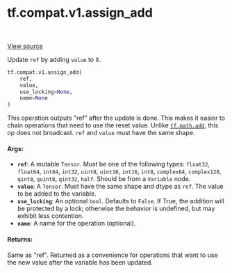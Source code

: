 <div itemscope itemtype="http://developers.google.com/ReferenceObject">
<meta itemprop="name" content="tf.compat.v1.assign_add" />
<meta itemprop="path" content="Stable" />
</div>

# tf.compat.v1.assign_add

<!-- Insert buttons -->

<table class="tfo-notebook-buttons tfo-api" align="left">
</table>

<a target="_blank" href="/code/stable/tensorflow/python/ops/state_ops.py">View source</a>



<!-- Start diff -->
Update `ref` by adding `value` to it.

``` python
tf.compat.v1.assign_add(
    ref,
    value,
    use_locking=None,
    name=None
)
```



<!-- Placeholder for "Used in" -->

This operation outputs "ref" after the update is done.
This makes it easier to chain operations that need to use the reset value.
Unlike <a href="../../../tf/math/add.md"><code>tf.math.add</code></a>, this op does not broadcast. `ref` and `value` must have
the same shape.

#### Args:


* <b>`ref`</b>: A mutable `Tensor`. Must be one of the following types: `float32`,
  `float64`, `int64`, `int32`, `uint8`, `uint16`, `int16`, `int8`,
  `complex64`, `complex128`, `qint8`, `quint8`, `qint32`, `half`. Should be
  from a `Variable` node.
* <b>`value`</b>: A `Tensor`. Must have the same shape and dtype as `ref`. The value to
  be added to the variable.
* <b>`use_locking`</b>: An optional `bool`. Defaults to `False`. If True, the addition
  will be protected by a lock; otherwise the behavior is undefined, but may
  exhibit less contention.
* <b>`name`</b>: A name for the operation (optional).


#### Returns:

Same as "ref".  Returned as a convenience for operations that want
to use the new value after the variable has been updated.
